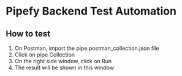 # Pipefy Backend Test Automation

## How to test

1. On Postman, import the pipe.postman_collection.json file
2. Click on pipe Collection
3. On the right side window, click on Run
4. The result will be shown in this window


